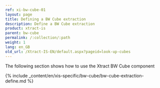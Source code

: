 ```yaml
---
ref: xi-bw-cube-01
layout: page
title: Defining a BW Cube extraction
description: Define a BW Cube extraction
product: xtract-is
parent: bw-cube
permalink: /:collection/:path
weight: 1
lang: en_GB
old_url: /Xtract-IS-EN/default.aspx?pageid=look-up-cubes
---
```

The following section shows how to use the Xtract BW Cube component

{% include _content/en/xis-specific/bw-cube/bw-cube-extraction-define.md %}
